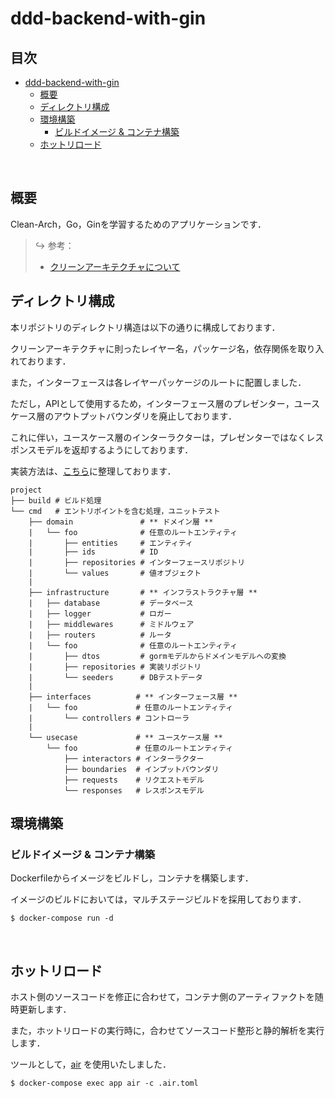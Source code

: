 # ddd-backend-with-gin

## 目次

<!-- TOC -->
* [ddd-backend-with-gin](#ddd-backend-with-gin)
  * [概要](#概要)
  * [ディレクトリ構成](#ディレクトリ構成)
  * [環境構築](#環境構築)
    * [ビルドイメージ & コンテナ構築](#ビルドイメージ--コンテナ構築)
  * [ホットリロード](#ホットリロード)
<!-- TOC -->

<br>

## 概要

Clean-Arch，Go，Ginを学習するためのアプリケーションです．

> ↪️ 参考：
> 
> - [クリーンアーキテクチャについて](https://hiroki-it.github.io/tech-notebook/software/software_application_architecture_backend_domain_driven_design_clean_architecture.html)

## ディレクトリ構成

本リポジトリのディレクトリ構造は以下の通りに構成しております．

クリーンアーキテクチャに則ったレイヤー名，パッケージ名，依存関係を取り入れております．

また，インターフェースは各レイヤーパッケージのルートに配置しました．

ただし，APIとして使用するため，インターフェース層のプレゼンター，ユースケース層のアウトプットバウンダリを廃止しております．

これに伴い，ユースケース層のインターラクターは，プレゼンターではなくレスポンスモデルを返却するようにしております．

実装方法は、[こちら](https://hiroki-it.github.io/tech-notebook/software/software_application_architecture_backend_domain_driven_design_clean_architecture.html)に整理しております．

```
project
├── build # ビルド処理
└── cmd   # エントリポイントを含む処理，ユニットテスト
    ├── domain               # ** ドメイン層 **
    |   └── foo              # 任意のルートエンティティ
    |       ├── entities     # エンティティ
    |       ├── ids          # ID
    |       ├── repositories # インターフェースリポジトリ
    |       └── values       # 値オブジェクト
    |
    ├── infrastructure       # ** インフラストラクチャ層 **
    |   ├── database         # データベース
    |   ├── logger           # ロガー 
    |   ├── middlewares      # ミドルウェア
    |   ├── routers          # ルータ
    |   └── foo              # 任意のルートエンティティ
    |       ├── dtos         # gormモデルからドメインモデルへの変換
    |       ├── repositories # 実装リポジトリ
    |       └── seeders      # DBテストデータ
    |
    ├── interfaces          # ** インターフェース層 **
    |   └── foo             # 任意のルートエンティティ
    |       └── controllers # コントローラ
    |     
    └── usecase             # ** ユースケース層 **
        └── foo             # 任意のルートエンティティ
            ├── interactors # インターラクター
            ├── boundaries  # インプットバウンダリ 
            ├── requests    # リクエストモデル
            └── responses   # レスポンスモデル
```

## 環境構築

### ビルドイメージ & コンテナ構築

Dockerfileからイメージをビルドし，コンテナを構築します．

イメージのビルドにおいては，マルチステージビルドを採用しております．

```shell
$ docker-compose run -d
````

<br>

## ホットリロード

ホスト側のソースコードを修正に合わせて，コンテナ側のアーティファクトを随時更新します．

また，ホットリロードの実行時に，合わせてソースコード整形と静的解析を実行します．

ツールとして，[air](https://github.com/cosmtrek/air) を使用いたしました．

```shell
$ docker-compose exec app air -c .air.toml
```

